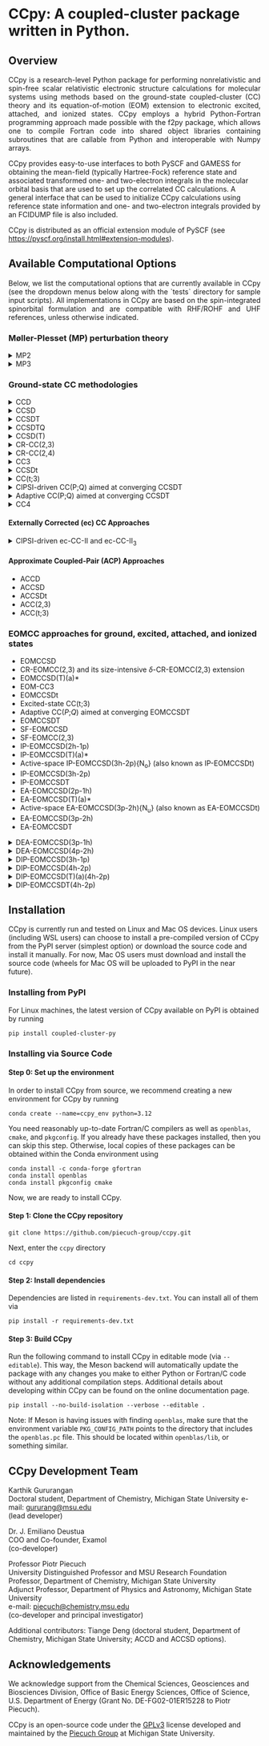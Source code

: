 
# CCpy: A coupled-cluster package written in Python.

## Overview
<p align="justify">
CCpy is a research-level Python package for performing nonrelativistic and spin-free scalar relativistic electronic structure calculations for molecular systems
using methods based on the ground-state coupled-cluster (CC) theory and its equation-of-motion (EOM) extension
to electronic excited, attached, and ionized states. CCpy employs a hybrid Python-Fortran programming approach made possible
with the f2py package, which allows one to compile Fortran code into shared object libraries containing subroutines
that are callable from Python and interoperable with Numpy arrays.

CCpy provides easy-to-use interfaces to both PySCF and GAMESS for obtaining the mean-field (typically Hartree-Fock) reference state and associated transformed
one- and two-electron integrals in the molecular orbital basis that are used to set up the correlated CC calculations. A general interface that can be used to 
initialize CCpy calculations using reference state information and one- and two-electron integrals provided by an FCIDUMP file is also included. 

CCpy is distributed as an official extension module of PySCF (see https://pyscf.org/install.html#extension-modules).
</p>

## Available Computational Options
<p align="justify">
Below, we list the computational options that are currently available in CCpy (see the dropdown menus below along with the
`tests` directory for sample input scripts). All implementations in CCpy are based on the spin-integrated spinorbital 
formulation and are compatible with RHF/ROHF and UHF references, unless otherwise indicated.
</p>

### Møller-Plesset (MP) perturbation theory
<details>
<summary>MP2</summary>

### Summary

<p align="justify">
Second-order MBPT energy correction. Compatible with RHF and UHF only.
</p>

### Example Code

```python3
    from pyscf import gto, scf
    from ccpy.drivers.driver import Driver

    geometry = [["O", (0.0, 0.0, -0.0180)],
                ["H", (0.0, 3.030526, -2.117796)],
                ["H", (0.0, -3.030526, -2.117796)]]
    mol = gto.M(
        atom=geometry,
        basis="cc-pvdz",
        charge=0,
        spin=0,
        symmetry="C2V",
        cart=False,
        unit="Bohr",
    )
    mf = scf.RHF(mol)
    mf.kernel()
    # Load CCpy driver from PySCF
    driver = Driver.from_pyscf(mf, nfrozen=0)
    # Run MP2 calculation
    driver.run_mbpt(method="mp2")
```
### Reference
</details>

<details>
<summary>MP3</summary>

### Summary

<p align="justify">
Third-order MBPT energy correction. Compatible with RHF and UHF only.
</p>

### Example Code

```python3
    from pyscf import gto, scf
    from ccpy.drivers.driver import Driver

    geometry = [["O", (0.0, 0.0, -0.0180)],
                ["H", (0.0, 3.030526, -2.117796)],
                ["H", (0.0, -3.030526, -2.117796)]]
    mol = gto.M(
        atom=geometry,
        basis="cc-pvdz",
        charge=0,
        spin=0,
        symmetry="C2V",
        cart=False,
        unit="Bohr",
    )
    mf = scf.RHF(mol)
    mf.kernel()

    # Load CCpy driver from PySCF
    driver = Driver.from_pyscf(mf, nfrozen=0)
    # Run MP3 calculation
    driver.run_mbpt(method="mp3")
```
### Reference
</details>

### Ground-state CC methodologies
<details>
<summary>CCD</summary>

### Summary

<p align="justify">
The CC with doubles (CCD) method truncates the cluster operator as T = T<sub>2</sub>.
It has iterative computational costs that scale as
n<sub>o</sub><sup>2</sup>n<sub>u</sub><sup>4</sup>, where n<sub>o</sub> is
the number of correlated occupied orbitals and n<sub>u</sub> is the number of
correlated unoccupied orbitals.
Due to the importance of pair correlations in the many-electron problem, the
CCD approximation was first introduced in Prof. Čížek's landmark 1966 paper
under the name coupled-pair many-electron theory, or CPMET. Although CCD is
often superceeded by the more accurate CC with singles and doubles (CCSD) method,
which has the same computational scaling, CCD is still relevant to modern CC
calculations within the context of correlating orbital-optimized reference
functions, as in Brückner CCD.
</p>

### Example Code

```python3
    from pyscf import gto, scf
    from ccpy.drivers.driver import Driver

    # build molecule using PySCF and run SCF calculation
    mol = gto.M(
        atom=[["O", (0.0, 0.0, -0.0180)],
              ["H", (0.0, 3.030526, -2.117796)],
              ["H", (0.0, -3.030526, -2.117796)]],
        basis="cc-pvdz",
        charge=0,
        spin=0,
        symmetry="C2V",
        cart=False,
        unit="Bohr",
    )
    mf = scf.RHF(mol)
    mf.kernel()

    # get the CCpy driver object using PySCF meanfield
    driver = Driver.from_pyscf(mf, nfrozen=1)

    # set calculation parameters
    driver.options["energy_convergence"] = 1.0e-07 # (in hartree)
    driver.options["amp_convergence"] = 1.0e-07
    driver.options["maximum_iterations"] = 80

    # run CCD calculation
    driver.run_cc(method="ccd")
```
### Reference
1. J. Čížek, *J. Chem. Phys.* **45**, 4256 (1966).
</details>

<details>
<summary>CCSD</summary>

### Summary

<p align="justify">
The CC with singles and doubles (CCSD) method approximates the cluster
operator as T = T<sub>1</sub> + T<sub>2</sub>. It is the most commonly used truncation level
in the CC hierarchy and often forms the starting point for more sophisticated
treatments of many-electron correlation effects. CCSD has iterative computational costs that
scale as n<sub>o</sub><sup>2</sup>n<sub>u</sub><sup>4</sup>, where n<sub>o</sub> is
the number of correlated occupied orbitals and n<sub>u</sub> is the number of
correlated unoccupied orbitals.
</p>

### Sample Code

```python3
    from pyscf import gto, scf
    from ccpy.drivers.driver import Driver

    # build molecule using PySCF and run SCF calculation
    mol = gto.M(
        atom=[["O", (0.0, 0.0, -0.0180)],
              ["H", (0.0, 3.030526, -2.117796)],
              ["H", (0.0, -3.030526, -2.117796)]],
        basis="cc-pvdz",
        charge=0,
        spin=0,
        symmetry="C2V",
        cart=False,
        unit="Bohr",
    )
    mf = scf.RHF(mol)
    mf.kernel()

    # get the CCpy driver object using PySCF meanfield
    driver = Driver.from_pyscf(mf, nfrozen=1)

    # set calculation parameters
    driver.options["energy_convergence"] = 1.0e-07 # (in hartree)
    driver.options["amp_convergence"] = 1.0e-07
    driver.options["maximum_iterations"] = 80

    # run CCSD calculation
    driver.run_cc(method="ccsd")
```
### References

1. G. D. Purvis and R. J. Bartlett, *J. Chem. Phys.* **76**, 1910 (1982).
2. J. M. Cullen and M. C. Zerner, *J. Chem. Phys.* **77**, 4088 (1982).
3. G. E. Scuseria, A. C. Scheiner, T. J. Lee, J. E. Rice, and H. F. Schaefer, *J. Chem. Phys.* **86**, 2881 (1987).
4. P. Piecuch and J. Paldus, *Int. J. Quantum Chem.* **36**, 429 (1989).
</details>

<details>
<summary>CCSDT</summary>

### Summary
<p align="justify">
The CC with singles, doubles, and triples (CCSDT) method approximates the cluster
operator as T = T<sub>1</sub> + T<sub>2</sub> + T<sub>3</sub>. CCSDT is a high-level
method capable of providing nearly exact results for closed-shell molecules
as well as chemically accurate energetics for single bond breaking and a variety
of open-shell systems. CCSDT has iterative computational costs that scale as
n<sub>o</sub><sup>3</sup>n<sub>u</sub><sup>5</sup>, where n<sub>o</sub> is
the number of correlated occupied orbitals and n<sub>u</sub> is the number of
correlated unoccupied orbitals.
</p>

### Sample Code

```python3
    from pyscf import gto, scf
    from ccpy.drivers.driver import Driver

    # build molecule using PySCF and run SCF calculation
    mol = gto.M(
        atom=[["O", (0.0, 0.0, -0.0180)],
              ["H", (0.0, 3.030526, -2.117796)],
              ["H", (0.0, -3.030526, -2.117796)]],
        basis="cc-pvdz",
        charge=0,
        spin=0,
        symmetry="C2V",
        cart=False,
        unit="Bohr",
    )
    mf = scf.RHF(mol)
    mf.kernel()

    # get the CCpy driver object using PySCF meanfield
    driver = Driver.from_pyscf(mf, nfrozen=1)

    # set calculation parameters
    driver.options["energy_convergence"] = 1.0e-07 # (in hartree)
    driver.options["amp_convergence"] = 1.0e-07
    driver.options["maximum_iterations"] = 80

    # run CCSDT calculation
    driver.run_cc(method="ccsdt")
```

### References
1. M. R. Hoffmann and H. F. Schaefer, *Adv. Quantum Chem.* **18**, 207 (1986).
2. J. Noga and R. J. Bartlett, *J. Chem. Phys.* **86**, 7041 (1987).
3. G. E. Scuseria and H. F. Schaefer, *Chem. Phys. Lett.* **152**, 382 (1988).
4. J. D. Watts and R. J. Bartlett, *J. Chem. Phys.* **93**, 6104 (1990).

</details>

<details>
<summary>CCSDTQ</summary>

### Summary
<p align="justify">
The CC with singles, doubles, triples, and quadruples (CCSDTQ) method
approximates the cluster operator as
T = T<sub>1</sub> + T<sub>2</sub> + T<sub>3</sub> + T<sub>4</sub>.
CCSDTQ is a very high-level method and is often capable of providing
near-exact energetics for most problems of chemical interest, as long
as the number of strongly correlated electrons is not too large (for
methods designed to treat genuine strong correlations, see the
approximate coupled-pair, or ACP approaches).
CCSDTQ has iterative computational costs that scale as
n<sub>o</sub><sup>4</sup>n<sub>u</sub><sup>6</sup>, where n<sub>o</sub> is
the number of correlated occupied orbitals and n<sub>u</sub> is the number of
correlated unoccupied orbitals.
</p>

### Sample Code

```python3
    from pyscf import gto, scf
    from ccpy.drivers.driver import Driver

    # build molecule using PySCF and run SCF calculation
    mol = gto.M(
        atom=[["O", (0.0, 0.0, -0.0180)],
              ["H", (0.0, 3.030526, -2.117796)],
              ["H", (0.0, -3.030526, -2.117796)]],
        basis="cc-pvdz",
        charge=0,
        spin=0,
        symmetry="C2V",
        cart=False,
        unit="Bohr",
    )
    mf = scf.RHF(mol)
    mf.kernel()

    # get the CCpy driver object using PySCF meanfield
    driver = Driver.from_pyscf(mf, nfrozen=1)

    # set calculation parameters
    driver.options["energy_convergence"] = 1.0e-07 # (in hartree)
    driver.options["amp_convergence"] = 1.0e-07
    driver.options["maximum_iterations"] = 80

    # run CCSDTQ calculation
    driver.run_cc(method="ccsdtq")
```

### References
1. N. Oliphant and L. Adamowicz, *J. Chem. Phys.* **95**, 6645 (1991).
2. S. A. Kucharski and R. J. Bartlett, *Theor. Chem. Acc.* **80**, 387 (1991).
3. S. A. Kucharski and R. J. Bartlett, *J. Chem. Phys.* **97**, 4282 (1992).
4. P. Piecuch and L. Adamowicz, *J. Chem. Phys.* **100**, 5792 (1994).

</details>

<details>
<summary>CCSD(T)</summary>

### Summary

<p align="justify">
The CCSD(T) method corrects the CCSD energy for the correlation effects
due to T<sub>3</sub> clusters using formulas derived using many-body perturbation
theory (MBPT). In particular, the CCSD(T) correction includes the leading
4th-order energy correction for T<sub>3</sub> along with 5th-order contribution
due to disconnected triples. The inclusion
of the latter term distinguishes CCSD(T) from its CCSD[T] precedessor.
CCSD(T) has noniterative computational costs that
scale as n<sub>o</sub><sup>3</sup>n<sub>4</sub><sup>4</sup>, where n<sub>o</sub> is
the number of correlated occupied orbitals and n<sub>u</sub> is the number of
correlated unoccupied orbitals.
</p>

### Sample Code

```python3
    from pyscf import gto, scf
    from ccpy.drivers.driver import Driver

    # build molecule using PySCF and run SCF calculation
    mol = gto.M(
        atom=[["O", (0.0, 0.0, -0.0180)],
              ["H", (0.0, 3.030526, -2.117796)],
              ["H", (0.0, -3.030526, -2.117796)]],
        basis="cc-pvdz",
        charge=0,
        spin=0,
        symmetry="C2V",
        cart=False,
        unit="Bohr",
    )
    mf = scf.RHF(mol)
    mf.kernel()

    # get the CCpy driver object using PySCF meanfield
    driver = Driver.from_pyscf(mf, nfrozen=1)

    # set calculation parameters
    driver.options["energy_convergence"] = 1.0e-07 # (in hartree)
    driver.options["amp_convergence"] = 1.0e-07
    driver.options["maximum_iterations"] = 80

    # run CCSD calculation
    driver.run_cc(method="ccsd")
    # perform CCSD(T) correction
    driver.run_ccp3(method="ccsd(t)")
```
### References

1. K. Raghavachari, G. W. Trucks, J. A. Pople, and M. Head-Gordon, *Chem. Phys. Lett.* **157**, 479 (1989).
2. J. F. Stanton, *Chem. Phys. Lett.* **281**, 130 (1997).
3. S. A. Kucharski and R. J. Bartlett, *J. Chem. Phys.* **108**, 5243 (1998).
4. T. D. Crawford and J. F. Stanton, *Int. J. Quantum Chem.* **70**, 601 (1998).
</details>

<details>
<summary>CR-CC(2,3)</summary>

### Summary

<p align="justify">
The CR-CC(2,3) approach is a nonperturbative and noniterative correction to the
CCSD energetics that accounts for the correlation effects due to T<sub>3</sub>
clusters using formulas derived from the biorthogonal moment energy expansions of CC
theory. In particular, CR-CC(2,3) represents the most robust scheme to noniteratively
include the effects of connected triples on top of CCSD, and it is capable of providing an
accurate description of closed-shell molecules in addition to commonly encountered
multireference problems, such as single bond breaking and open-shell radical
and diradical species, which are generally beyond the scope of perturbative
methods like CCSD(T). The CR-CC(2,3) triples correction uses noniterative steps
that scale as n<sub>o</sub><sup>3</sup>n<sub>4</sub><sup>4</sup>, where n<sub>o</sub> is
the number of correlated occupied orbitals and n<sub>u</sub> is the number of
correlated unoccupied orbitals, however, due to the precise form of the
expressions defining the CR-CC(2,3) triples correction, it is approximately
twice as expensive as its CCSD(T) counterpart. One must also solve the companion
left-CCSD system of linear equations (roughly as expensive as CCSD) prior
to computing the CR-CC(2,3) correction.

The CR-CC(2,3) calculation returns four distinct energetics, labelled as
CR-CC(2,3)<sub>X</sub>, for X = A, B, C, and D, where each variant A-D corresponds to
a different treatment of the energy denominators entering the formula for
the CR-CC(2,3) triples correction. The variant CR-CC(2,3)<sub>A</sub> uses the simplest
Møller-Plesset form of the energy denominator and is equivalent to the method
called CCSD(2)<sub>T</sub>. Meanwhile, the CR-CC(2,3)<sub>D</sub> result, which employs
the full Epstein-Nesbet energy denominator, is generally most accurate and often
reported as the CR-CC(2,3) energy (or by its former name, CR-CCSD(T)<sub>L</sub>).
</p>

### Sample Code

```python3
    from pyscf import gto, scf
    from ccpy.drivers.driver import Driver

    # build molecule using PySCF and run SCF calculation
    mol = gto.M(
        atom=[["O", (0.0, 0.0, -0.0180)],
              ["H", (0.0, 3.030526, -2.117796)],
              ["H", (0.0, -3.030526, -2.117796)]],
        basis="cc-pvdz",
        charge=0,
        spin=0,
        symmetry="C2V",
        cart=False,
        unit="Bohr",
    )
    mf = scf.RHF(mol)
    mf.kernel()

    # get the CCpy driver object using PySCF meanfield
    driver = Driver.from_pyscf(mf, nfrozen=1)

    # set calculation parameters
    driver.options["energy_convergence"] = 1.0e-07 # (in hartree)
    driver.options["amp_convergence"] = 1.0e-07
    driver.options["maximum_iterations"] = 80

    # run CCSD calculation
    driver.run_cc(method="ccsd")
    # build CCSD similarity-transformed Hamiltonian (this overwrites original MO integrals)
    driver.run_hbar(method="ccsd")
    # run companion left-CCSD calculation
    driver.run_leftcc(method="left_ccsd")
    # run CR-CC(2,3) triples correction
    driver.run_ccp3(method="crcc23")
```
### References

1. P. Piecuch and M. Włoch, *J. Chem. Phys.* **123**, 224105 (2005).
2. P. Piecuch, M. Włoch, J. R. Gour, and A. Kinal, *Chem. Phys. Lett* **418**, 467 (2006).
3. M. Włoch, M. D. Lodriguito, P. Piecuch, and J. R. Gour, *Mol. Phys.* **104**, 2149 (2006), **104**, 2991 (2006) [Erratum].
4. M. Włoch, J. R. Gour, and P. Piecuch, *J. Phys. Chem. A.* **111**, 11359 (2007).
5. P. Piecuch, J. R. Gour, and M. Włoch, *Int. J. Quantum Chem.* **108**, 2128 (2008).
</details>

<details>
<summary>CR-CC(2,4)</summary>

### Summary

### Sample Code

### References

</details>

<details>
<summary>CC3</summary>

### Summary

### Sample Code

```python3
    from pyscf import gto, scf
    from ccpy.drivers.driver import Driver

    # build molecule using PySCF and run SCF calculation
    mol = gto.M(
        atom=[["O", (0.0, 0.0, -0.0180)],
              ["H", (0.0, 3.030526, -2.117796)],
              ["H", (0.0, -3.030526, -2.117796)]],
        basis="cc-pvdz",
        charge=0,
        spin=0,
        symmetry="C2V",
        cart=False,
        unit="Bohr",
    )
    mf = scf.RHF(mol)
    mf.kernel()

    # get the CCpy driver object using PySCF meanfield
    driver = Driver.from_pyscf(mf, nfrozen=1)

    # set calculation parameters
    driver.options["energy_convergence"] = 1.0e-07 # (in hartree)
    driver.options["amp_convergence"] = 1.0e-07
    driver.options["maximum_iterations"] = 80

    # run CC3 calculation
    driver.run_cc(method="cc3")
```
### References

</details>

<details>
<summary>CCSDt</summary>

### Summary
The active-orbital-based CCSDt calculation

### Sample Code

```python3
    from pyscf import gto, scf
    from ccpy.drivers.driver import Driver

    # build molecule using PySCF and run SCF calculation
    mol = gto.M(
        atom=[["F", (0.0, 0.0, -2.66816)],
              ["F", (0.0, 0.0, 2.66816)]],
        basis="cc-pvdz",
        charge=0,
        spin=0,
        symmetry="D2H",
        cart=True,
        unit="Bohr",
    )
    mf = scf.RHF(mol)
    mf.kernel()

    # get the CCpy driver object using PySCF meanfield
    driver = Driver.from_pyscf(mf, nfrozen=1)

    # set the active space
    driver.set_active_space(nact_occupied=5, nact_unoccupied=8)

    # set calculation parameters
    driver.options["energy_convergence"] = 1.0e-07 # (in hartree)
    driver.options["amp_convergence"] = 1.0e-07
    driver.options["maximum_iterations"] = 80

    # run CCSDt calculation
    driver.run_cc(method="ccsdt1")
```
or
```python3
    from pyscf import gto, scf
    from ccpy.drivers.driver import Driver
    from ccpy.utilities.pspace import get_active_triples_pspace

    # build molecule using PySCF and run SCF calculation
    mol = gto.M(
        atom=[["F", (0.0, 0.0, -2.66816)],
              ["F", (0.0, 0.0, 2.66816)]],
        basis="cc-pvdz",
        charge=0,
        spin=0,
        symmetry="D2H",
        cart=True,
        unit="Bohr",
    )
    mf = scf.RHF(mol)
    mf.kernel()

    # get the CCpy driver object using PySCF meanfield
    driver = Driver.from_pyscf(mf, nfrozen=1)

    # set the active space
    driver.set_active_space(nact_occupied=5, nact_unoccupied=8)
    # get triples entering P space corresponding to the CCSDt truncation scheme
    t3_excitations = get_active_triples_pspace(driver.system,
                                              driver.system.reference_symmetry,
                                              num_active=1)
    # set calculation parameters
    driver.options["energy_convergence"] = 1.0e-07 # (in hartree)
    driver.options["amp_convergence"] = 1.0e-07
    driver.options["maximum_iterations"] = 80

    # Run CC(P) calculation equivalent to CCSDt
    driver.run_ccp(method="ccsdt_p", t3_excitations=t3_excitations)
```
The latter CC(*P*)-based approach offers two advantages: (i) it can take advantage of
the Abelian point group symmetry of a molecule by restricting the CC calculation to
include only those triply excited cluster amplitudes belonging to a particular irrep,
as specified by the keyword `target_irrep` and (ii) it can be used to perform other
types of active-orbital-based CCSDt calculations based on restricting `num_active`
occupied/unoccupied indices to the active set. The standard choice of
`num_active=1` results in the usual CCSDt method, however `num_active=2` and
`num_active=3` result in the CCSDt(II) and CCSDt(III) approaches introduced in Ref. [X].

### References

</details>

<details>
<summary>CC(t;3)</summary>

### Summary

### Sample Code

```python3
    from pyscf import gto, scf
    from ccpy.drivers.driver import Driver

    # build molecule using PySCF and run SCF calculation
    mol = gto.M(
        atom=[["F", (0.0, 0.0, -2.66816)],
              ["F", (0.0, 0.0, 2.66816)]],
        basis="cc-pvdz",
        charge=0,
        spin=0,
        symmetry="D2H",
        cart=True,
        unit="Bohr",
    )
    mf = scf.RHF(mol)
    mf.kernel()

    # get the CCpy driver object using PySCF meanfield
    driver = Driver.from_pyscf(mf, nfrozen=1)

    # set the active space
    driver.set_active_space(nact_occupied=5, nact_unoccupied=8)

    # set calculation parameters
    driver.options["energy_convergence"] = 1.0e-07 # (in hartree)
    driver.options["amp_convergence"] = 1.0e-07
    driver.options["maximum_iterations"] = 80

    # run CCSDt calculation
    driver.run_cc(method="ccsdt1")
    # build CCSD-like similarity-transformed Hamiltonian (this overwrites original MO integrals)
    driver.run_hbar(method="ccsd")
    # run companion left-CCSD-like calculation
    driver.run_leftcc(method="left_ccsd")
    # run CC(t;3) triples correction
    driver.run_ccp3(method="cct3")
```
or
```python3
    from pyscf import gto, scf
    from ccpy.drivers.driver import Driver
    from ccpy.utilities.pspace import get_active_triples_pspace

    # build molecule using PySCF and run SCF calculation
    mol = gto.M(
        atom=[["F", (0.0, 0.0, -2.66816)],
              ["F", (0.0, 0.0, 2.66816)]],
        basis="cc-pvdz",
        charge=0,
        spin=0,
        symmetry="D2H",
        cart=True,
        unit="Bohr",
    )
    mf = scf.RHF(mol)
    mf.kernel()

    # get the CCpy driver object using PySCF meanfield
    driver = Driver.from_pyscf(mf, nfrozen=1)

    # set the active space
    driver.set_active_space(nact_occupied=5, nact_unoccupied=8)
    # get triples entering P space corresponding to the CCSDt truncation scheme
    t3_excitations = get_active_triples_pspace(driver.system,
                                              driver.system.reference_symmetry)
    # set calculation parameters
    driver.options["energy_convergence"] = 1.0e-07 # (in hartree)
    driver.options["amp_convergence"] = 1.0e-07
    driver.options["maximum_iterations"] = 80

    # Run CC(P) calculation equivalent to CCSDt
    driver.run_ccp(method="ccsdt_p", t3_excitations=t3_excitations)
    # build CCSD-like similarity-transformed Hamiltonian (this overwrites original MO integrals)
    driver.run_hbar(method="ccsd")
    # run companion left-CCSD-like calculation
    driver.run_leftcc(method="left_ccsd")
    # run CC(t;3) triples correction
    driver.run_ccp3(method="ccp3", t3_excitations=t3_excitations)
```
As in the case of the CCSDt calculations, the general CC(*P*) approach allows one
to perform alternative active-orbital-based truncation schemes of the CCSDt(II)
and CCSDt(III) types in addition to the standard CCSDt method. The corresponding
CC(*P*;*Q*) corrections result in the CC(t;3)(II), CC(t;3)(III), and CC(t;3)
approaches, respectively.

### References

</details>

<details>
<summary>CIPSI-driven CC(P;Q) aimed at converging CCSDT</summary>

### Summary

### Sample Code

```python3
from pathlib import Path
import numpy as np
from ccpy.drivers.driver import Driver
from ccpy.utilities.pspace import get_pspace_from_cipsi

TEST_DATA_DIR = str(Path(__file__).parents[1].absolute() / "data")

def test_cipsi_ccpq_h2o():

    driver = Driver.from_gamess(
        logfile=TEST_DATA_DIR + "/h2o/h2o-Re.log",
        onebody=TEST_DATA_DIR + "/h2o/onebody.inp",
        twobody=TEST_DATA_DIR + "/h2o/twobody.inp",
        nfrozen=0,
    )

    civecs = TEST_DATA_DIR + "/h2o/civecs-10k.dat"
    _, t3_excitations, _ = get_pspace_from_cipsi(civecs, driver.system, nexcit=3)

    driver.run_ccp(method="ccsdt_p", t3_excitations=t3_excitations)
    driver.run_hbar(method="ccsdt_p", t3_excitations=t3_excitations)
    driver.run_leftccp(method="left_ccsdt_p", t3_excitations=t3_excitations)
    driver.run_ccp3(method="ccp3", state_index=0, t3_excitations=t3_excitations)
```

### References
1. K. Gururangan, J. E. Deustua, J. Shen, and P. Piecuch, J. Chem. Phys. **155**, 174114 (2021) <br />
(see https://doi.org/10.1063/5.0064400; cf. also https://doi.org/10.48550/arXiv.2107.10994) <br />
</details>

<details>
<summary>Adaptive CC(P;Q) aimed at converging CCSDT</summary>

### Summary

### Sample Code

```python3
import numpy as np
from pyscf import scf, gto
from ccpy.drivers.driver import Driver
from ccpy.drivers.adaptive import AdaptDriver

def test_adaptive_f2():
    geometry = [["F", (0.0, 0.0, -2.66816)], ["F", (0.0, 0.0, 2.66816)]]
    mol = gto.M(
        atom=geometry,
        basis="cc-pvdz",
        charge=0,
        spin=0,
        symmetry="D2H",
        cart=True,
        unit="Bohr",
    )
    mf = scf.RHF(mol)
    mf.kernel()

    percentages = [0.0, 1.0, 2.0, 3.0, 4.0, 5.0, 6.0, 7.0, 8.0, 9.0, 10.0]
    driver = Driver.from_pyscf(mf, nfrozen=2)
    driver.system.print_info()
    driver.options["RHF_symmetry"] = False
    adaptdriver = AdaptDriver(driver, percentage=percentages)
    adaptdriver.options["energy_tolerance"] = 1.0e-08
    adaptdriver.options["two_body_approx"] = True
    adaptdriver.run()
```
### References

1. K. Gururangan and P. Piecuch, J. Chem. Phys. **159**, 084108 (2023) <br />
(see https://doi.org/10.1063/5.0162873; cf. also https://doi.org/10.48550/arXiv.2306.09638) <br />
</details>

<details>
<summary>CC4</summary>

### Summary
<p align="justify">
Approximate CC method with quadruples. Currently compatible with RHF references only.
</p>

### Sample Code

```python3
    from pyscf import gto, scf
    from ccpy.drivers.driver import Driver

    # build molecule using PySCF and run SCF calculation
    mol = gto.M(
        atom=[["O", (0.0, 0.0, -0.0180)],
              ["H", (0.0, 3.030526, -2.117796)],
              ["H", (0.0, -3.030526, -2.117796)]],
        basis="cc-pvdz",
        charge=0,
        spin=0,
        symmetry="C2V",
        cart=False,
        unit="Bohr",
    )
    mf = scf.RHF(mol)
    mf.kernel()

    # get the CCpy driver object using PySCF meanfield
    driver = Driver.from_pyscf(mf, nfrozen=1)

    # set calculation parameters
    driver.options["energy_convergence"] = 1.0e-07 # (in hartree)
    driver.options["amp_convergence"] = 1.0e-07
    driver.options["maximum_iterations"] = 80

    # run CC4 calculation
    driver.run_cc(method="cc4")
```
### References
</details>

#### Externally Corrected (ec) CC Approaches

<details>
<summary>CIPSI-driven ec-CC-II and ec-CC-II<sub>3</sub> </summary>

### Summary

### Sample Code

```python3
from pathlib import Path
import numpy as np
from ccpy.drivers.driver import Driver
from ccpy.utilities.pspace import get_pspace_from_cipsi

TEST_DATA_DIR = str(Path(__file__).parents[1].absolute() / "data")

def test_eccc23_h2o():

    driver = Driver.from_gamess(
        logfile=TEST_DATA_DIR + "/h2o/h2o-Re.log",
        onebody=TEST_DATA_DIR + "/h2o/onebody.inp",
        twobody=TEST_DATA_DIR + "/h2o/twobody.inp",
        nfrozen=0,
    )

    civecs = TEST_DATA_DIR + "/h2o/civecs-10k.dat"
    _, t3_excitations, _ = get_pspace_from_cipsi(civecs, driver.system, nexcit=3)

    driver.run_eccc(method="eccc2", ci_vectors_file=civecs)
    driver.run_hbar(method="ccsd")
    driver.run_leftcc(method="left_ccsd")
    driver.run_ccp3(method="ccp3", state_index=0, t3_excitations=t3_excitations)
```

### References
1. I. Magoulas, K. Gururangan, P. Piecuch, J. E. Deustua, and J. Shen, J. Chem. Theory Comput. **17**, 4006 (2021) <br />
(see https://doi.org/10.1021/acs.jctc.1c00181; cf. also https://doi.org/10.48550/arXiv.2102.10143)
</details>

#### Approximate Coupled-Pair (ACP) Approaches
  - ACCD
  - ACCSD
  - ACCSDt
  - ACC(2,3)
  - ACC(t;3)

### EOMCC approaches for ground, excited, attached, and ionized states
  - EOMCCSD
  - CR-EOMCC(2,3) and its size-intensive *δ*-CR-EOMCC(2,3) extension
  - EOMCCSD(T)(a)*
  - EOM-CC3
  - EOMCCSDt
  - Excited-state CC(t;3)
  - Adaptive CC(*P*;*Q*) aimed at converging EOMCCSDT
  - EOMCCSDT
  - SF-EOMCCSD
  - SF-EOMCC(2,3)
  - IP-EOMCCSD(2h-1p)
  - IP-EOMCCSD(T)(a)*
  - Active-space IP-EOMCCSD(3h-2p){N<sub>o</sub>} (also known as IP-EOMCCSDt)
  - IP-EOMCCSD(3h-2p)
  - IP-EOMCCSDT
  - EA-EOMCCSD(2p-1h)
  - EA-EOMCCSD(T)(a)*
  - Active-space EA-EOMCCSD(3p-2h){N<sub>u</sub>} (also known as EA-EOMCCSDt)
  - EA-EOMCCSD(3p-2h)
  - EA-EOMCCSDT
<details>
<summary>DEA-EOMCCSD(3p-1h) </summary>

### Summary
The DEA-EOMCCSD(3p-1h) approach obtains the ground and
excited states of an (N+2)-electron target system by treating the 2p and 3p1h correlations
on top the CCSD description of the underlying N-electron reference species.
### Sample Code
This example performs DEA-EOMCCSD(3p-1h) calculations to determine the triplet ground state
and the lowest-lying singlet state of the methylene biradical.
```python3
from pyscf import gto, scf
from ccpy.drivers.driver import Driver

def test_deaeom3_ch2():
    # Define the undelrying closed-shell methylene dication in PySCF
    mol = gto.M(atom=[["C", (0.0, 0.0, 0.0)],
                      ["H", (0.0, 1.644403, -1.32213)],
                      ["H", (0.0, -1.644403, -1.32213)]],
                basis="6-31g",
                charge=2,
                symmetry="C2V",
                cart=True,
                spin=0,
                unit="Bohr")
    # Run the RHF
    mf = scf.RHF(mol)
    mf.kernel()

    driver = Driver.from_pyscf(mf, nfrozen=0)
    driver.system.print_info()
    
    # Run CCSD calculation
    driver.run_cc(method="ccsd")
    driver.run_hbar(method="ccsd")
    # Locate the triplet ground state and lowest singlet excited state of methylene
    # using a basic 2p (`deacis`) guess in an active space spanned by the 5 lowest
    # unoccupied orbitals. The electronic states of methylene are labelled as follows:
    # state_index 0 -> X ^{3}B1
    # state_index 1 -> a ^{1}A1
    driver.run_guess(method="deacis", multiplicity=-1, nact_unoccupied=5, roots_per_irrep={"A1": 6})
    # Perform the DEA-EOMCCSD(3p-1h) calculation
    driver.run_deaeomcc(method="deaeom3", state_index=[0, 1])
```
### References
</details>

<details>
<summary>DEA-EOMCCSD(4p-2h) </summary>

### Summary
The DEA-EOMCCSD(4p-2h) approach obtains the ground and
excited states of an (N+2)-electron target system by treating the 2p, 3p1h, and 4p2h correlations
on top the CCSD description of the underlying N-electron reference species.
### Sample Code
This example performs DEA-EOMCCSD(4p-2h) calculations to determine the triplet ground state
and the lowest-lying singlet state of the methylene biradical.
```python3
from pyscf import gto, scf
from ccpy.drivers.driver import Driver

def test_deaeom4_ch2():
    # Define the undelrying closed-shell methylene dication in PySCF
    mol = gto.M(atom=[["C", (0.0, 0.0, 0.0)],
                      ["H", (0.0, 1.644403, -1.32213)],
                      ["H", (0.0, -1.644403, -1.32213)]],
                basis="6-31g",
                charge=2,
                symmetry="C2V",
                cart=True,
                spin=0,
                unit="Bohr")
    # Run the RHF
    mf = scf.RHF(mol)
    mf.kernel()

    driver = Driver.from_pyscf(mf, nfrozen=0)
    driver.system.print_info()
    
    # Run CCSD calculation
    driver.run_cc(method="ccsd")
    driver.run_hbar(method="ccsd")
    # Locate the triplet ground state and lowest singlet excited state of methylene
    # using a basic 2p (`deacis`) guess in an active space spanned by the 5 lowest
    # unoccupied orbitals. The electronic states of methylene are labelled as follows:
    # state_index 0 -> X ^{3}B1
    # state_index 1 -> a ^{1}A1
    driver.run_guess(method="deacis", multiplicity=-1, nact_unoccupied=5, roots_per_irrep={"A1": 6})
    # Perform the DEA-EOMCCSD(4p-2h) calculation
    driver.run_deaeomcc(method="deaeom4", state_index=[0, 1])
```
### References
1. A. O. Ajala, J. Shen, and P. Piecuch, J. Phys. Chem. A 121, 3469 (2017).
2. J. Shen and P. Piecuch, J. Chem. Phys. 138, 194102 (2013).
3. J. Shen and P. Piecuch, Mol. Phys. 112, 868 (2014).
4. J. Shen and P. Piecuch, Mol. Phys. 119, e1966534 (2021)
</details>

<details>
<summary>DIP-EOMCCSD(3h-1p) </summary>

### Summary
The DIP-EOMCCSD(3h-1p) approach, introduced in Refs. [1,2] below, obtains the ground and
excited states of an (N-2)-electron target system by treating the 2h and 3h1p correlations
on top the CCSD description of the underlying N-electron reference species.
### Sample Code
This example performs DIP-EOMCCSD(3h-1p) calculations to determine the DIPs of the chlorine
molecule, as described using a cc-pVDZ basis set, corresponding to the states listed in Table III of the paper 
K. Gururangan, A. K. Dutta, and P. Piecuch,
"Double Ionization Potential Equation-of-Motion Coupled-Cluster Approach
with Full Inclusion of 4-Hole–2-Particle Excitations and Three-Body Clusters", available at
https://doi.org/10.48550/arXiv.2412.10688.
```python3
from pyscf import gto, scf
from ccpy.drivers.driver import Driver

def test_dipeom3_cl2():
    
    # Define the geometry [R(Cl-Cl) = 1.987 angstrom]
    geom = [["Cl", (0.0, 0.0, 0.0)],
            ["Cl", (0.0, 0.0, 1.987)]]
    # Set up the RHF calculation using PySCF
    mol = gto.M(atom=geom, basis="cc-pvdz", symmetry="D2H", unit="Angstrom", cart=False, charge=0)
    mf = scf.RHF(mol)
    mf = mf.x2c() # Use SFX2C-1e treatment of scalar relativity
    mf.kernel()
    # Create the CCpy driver out of PySCF meanfield
    driver = Driver.from_pyscf(mf, nfrozen=10)
    driver.system.print_info()
    # Run CCSD for neutral Cl2
    driver.run_cc(method="ccsd")
    driver.run_hbar(method="ccsd")
    # Locate selected states of (Cl2)^{2+} located using 2h (`dipcis`) guess
    # The state indices correlate to electronic states of (Cl2)^{2+} as follows:
    # state_index 0 -> X ^{3}Sigma_g-
    # state_index 1 -> a ^{1}Delta_g
    # state_index 2 -> b ^{1}Sigma_g+
    # state_index 3 -> c ^{1}Sigma_u-
    driver.run_guess(method="dipcis", 
                     multiplicity=-1, 
                     nact_occupied=driver.system.noccupied_alpha, 
                     roots_per_irrep={"A1": 10}, 
                     use_symmetry=False) 
    # Run DIP-EOMCCSD(3h-1p) calculation for selected states
    driver.run_dipeomcc(method="dipeom3", state_index=[0, 1, 3, 4])
```
### References
1. M. Wladyslawski and M. Nooijen, in Low-Lying Potential Energy
Surfaces, ACS Symposium Series, Vol. 828, edited by M. R. Hoffmann and K. G. Dyall (American Chemical Society, Washington,
D.C., 2002) pp. 65–92.
2. M. Nooijen, Int. J. Mol. Sci. 3, 656 (2002).
3. M. Musia l, A. Perera, and R. J. Bartlett, J. Chem. Phys. 134,
114108 (2011).
4. T. Kuś and A. I. Krylov, J. Chem. Phys. 135, 084109 (2011).
5. T. Kuś and A. I. Krylov, J. Chem. Phys. 136, 244109 (2012).
6. J. Shen and P. Piecuch, J. Chem. Phys. 138, 194102 (2013).
7. J. Shen and P. Piecuch, Mol. Phys. 112, 868 (2014).
</details>

<details>
<summary>DIP-EOMCCSD(4h-2p) </summary>

### Summary
The DIP-EOMCCSD(4h-2p) approach, introduced in Refs. [1,2] below, obtains the ground and
excited states of an (N-2)-electron target system by treating the 2h, 3h1p, and 4h2p correlations
on top the CCSD description of the underlying N-electron reference species.
### Sample Code
This example performs DIP-EOMCCSD(4h-2p) calculations to determine the DIPs of the chlorine
molecule, as described using a cc-pVDZ basis set, corresponding to the states listed in Table III of the paper 
K. Gururangan, A. K. Dutta, and P. Piecuch,
"Double Ionization Potential Equation-of-Motion Coupled-Cluster Approach
with Full Inclusion of 4-Hole–2-Particle Excitations and Three-Body Clusters", available at
https://doi.org/10.48550/arXiv.2412.10688.

```python3
from pyscf import gto, scf
from ccpy.drivers.driver import Driver

def test_dipeom4_cl2():
    
    # Define the geometry [R(Cl-Cl) = 1.987 angstrom]
    geom = [["Cl", (0.0, 0.0, 0.0)],
            ["Cl", (0.0, 0.0, 1.987)]]
    # Set up the RHF calculation using PySCF
    mol = gto.M(atom=geom, basis="cc-pvdz", symmetry="D2H", unit="Angstrom", cart=False, charge=0)
    mf = scf.RHF(mol)
    mf = mf.x2c() # Use SFX2C-1e treatment of scalar relativity
    mf.kernel()
    # Create the CCpy driver out of PySCF meanfield
    driver = Driver.from_pyscf(mf, nfrozen=10)
    driver.system.print_info()
    # Run CCSD for neutral Cl2
    driver.run_cc(method="ccsd")
    driver.run_hbar(method="ccsd")
    # Locate selected states of (Cl2)^{2+} located using 2h (`dipcis`) guess
    # The state indices correlate to electronic states of (Cl2)^{2+} as follows:
    # state_index 0 -> X ^{3}Sigma_g-
    # state_index 1 -> a ^{1}Delta_g
    # state_index 2 -> b ^{1}Sigma_g+
    # state_index 3 -> c ^{1}Sigma_u-
    driver.run_guess(method="dipcis", 
                     multiplicity=-1, 
                     nact_occupied=driver.system.noccupied_alpha, 
                     roots_per_irrep={"A1": 10}, 
                     use_symmetry=False) 
    # Run DIP-EOMCCSD(4h-2p) calculation for selected states
    driver.run_dipeomcc(method="dipeom4", state_index=[0, 1, 3, 4])
```

### References
1. J. Shen and P. Piecuch, J. Chem. Phys. 138, 194102 (2013).
2. J. Shen and P. Piecuch, Mol. Phys. 112, 868 (2014).
</details>

<details>
<summary>DIP-EOMCCSD(T)(a)(4h-2p) </summary>

### Summary
The DIP-EOMCCSD(T)(a)(4h-2p) approach, introduced in Ref. [1] below, obtains the ground and
excited states of an (N-2)-electron target system by treating the 2h, 3h1p, and 4h2p correlations
on top the CCSD(T)(a) description of the underlying N-electron reference species. 
### Sample Code
This example performs DIP-EOMCCSD(T)(a)(4h-2p) calculations to determine the DIPs of the chlorine
molecule, as described using a cc-pVDZ basis set, corresponding to the states listed in Table III of the paper 
K. Gururangan, A. K. Dutta, and P. Piecuch,
"Double Ionization Potential Equation-of-Motion Coupled-Cluster Approach
with Full Inclusion of 4-Hole–2-Particle Excitations and Three-Body Clusters", available at
https://doi.org/10.48550/arXiv.2412.10688.
```python3
from pyscf import gto, scf
from ccpy.drivers.driver import Driver

def test_dipeomccsdta_cl2():
    
    # Define the geometry [R(Cl-Cl) = 1.987 angstrom]
    geom = [["Cl", (0.0, 0.0, 0.0)],
            ["Cl", (0.0, 0.0, 1.987)]]
    # Set up the RHF calculation using PySCF
    mol = gto.M(atom=geom, basis="cc-pvdz", symmetry="D2H", unit="Angstrom", cart=False, charge=0)
    mf = scf.RHF(mol)
    mf = mf.x2c() # Use SFX2C-1e treatment of scalar relativity
    mf.kernel()
    # Create the CCpy driver out of PySCF meanfield
    driver = Driver.from_pyscf(mf, nfrozen=10)
    driver.system.print_info()
    # Run CCSD for neutral Cl2
    driver.run_cc(method="ccsd")
    driver.run_hbar(method="ccsd")
    # Locate selected states of (Cl2)^{2+} located using 2h (`dipcis`) guess
    # The state indices correlate to electronic states of (Cl2)^{2+} as follows:
    # state_index 0 -> X ^{3}Sigma_g-
    # state_index 1 -> a ^{1}Delta_g
    # state_index 2 -> b ^{1}Sigma_g+
    # state_index 3 -> c ^{1}Sigma_u-
    driver.run_guess(method="dipcis", 
                     multiplicity=-1, 
                     nact_occupied=driver.system.noccupied_alpha, 
                     roots_per_irrep={"A1": 10}, 
                     use_symmetry=False) 
    # Run DIP-EOMCCSDT(T)(a)(4h-2p) calculation for selected states
    driver.run_dipeomcc(method="dipeomccsdta", state_index=[0, 1, 3, 4])
```
### References
1. K. Gururangan, A. K. Dutta, and P. Piecuch, “Double Ionization
Potential Equation-of-Motion Coupled-Cluster Approach with
Full Inclusion of 4-Hole-2-Particle Excitations and Three-Body Clusters,”
(2024), arXiv:2412.10688.
</details>

<details>
<summary>DIP-EOMCCSDT(4h-2p) </summary>

### Summary
The DIP-EOMCCSDT(4h-2p) approach, introduced in Ref. [1] below, obtains the ground and
excited states of an (N-2)-electron target system by treating the 2h, 3h1p, and 4h2p correlations
on top the CCSDT description of the underlying N-electron reference species.
### Sample Code
This example performs DIP-EOMCCSDT(4h-2p) calculations to determine the DIPs of the chlorine
molecule, as described using a cc-pVDZ basis set, corresponding to the states listed in Table III of the paper 
K. Gururangan, A. K. Dutta, and P. Piecuch,
"Double Ionization Potential Equation-of-Motion Coupled-Cluster Approach
with Full Inclusion of 4-Hole–2-Particle Excitations and Three-Body Clusters", available at
https://doi.org/10.48550/arXiv.2412.10688.
```python3
from pyscf import gto, scf
from ccpy.drivers.driver import Driver

def test_dipeomccsdt_cl2():
    
    # Define the geometry [R(Cl-Cl) = 1.987 angstrom]
    geom = [["Cl", (0.0, 0.0, 0.0)],
            ["Cl", (0.0, 0.0, 1.987)]]
    # Set up the RHF calculation using PySCF
    mol = gto.M(atom=geom, basis="cc-pvdz", symmetry="D2H", unit="Angstrom", cart=False, charge=0)
    mf = scf.RHF(mol)
    mf = mf.x2c() # Use SFX2C-1e treatment of scalar relativity
    mf.kernel()
    # Create the CCpy driver out of PySCF meanfield
    driver = Driver.from_pyscf(mf, nfrozen=10)
    driver.system.print_info()
    # Run CCSDT for neutral Cl2
    driver.run_cc(method="ccsdt")
    driver.run_hbar(method="ccsdt")
    # Locate selected states of (Cl2)^{2+} located using 2h (`dipcis`) guess
    # The state indices correlate to electronic states of (Cl2)^{2+} as follows:
    # state_index 0 -> X ^{3}Sigma_g-
    # state_index 1 -> a ^{1}Delta_g
    # state_index 2 -> b ^{1}Sigma_g+
    # state_index 3 -> c ^{1}Sigma_u-
    driver.run_guess(method="dipcis", 
                     multiplicity=-1, 
                     nact_occupied=driver.system.noccupied_alpha, 
                     roots_per_irrep={"A1": 10}, 
                     use_symmetry=False) 
    # Run DIP-EOMCCSDT(4h-2p) calculation for selected states
    driver.run_dipeomcc(method="dipeomccsdt", state_index=[0, 1, 3, 4])
```
### References
1. K. Gururangan, A. K. Dutta, and P. Piecuch, “Double Ionization
Potential Equation-of-Motion Coupled-Cluster Approach with
Full Inclusion of 4-Hole-2-Particle Excitations and Three-Body Clusters,”
(2024), arXiv:2412.10688.
</details>

## Installation
<p align="justify">

CCpy is currently run and tested on Linux and Mac OS devices. Linux users (including WSL users)
can choose to install a pre-compiled version of CCpy from the PyPI server (simplest option) or
download the source code and install it manually. For now, Mac OS users must download and install
the source code (wheels for Mac OS will be uploaded to PyPI in the near future).

### Installing from PyPI
For Linux machines, the
latest version of CCpy available on PyPI is obtained by running

```commandline
pip install coupled-cluster-py
```
### Installing via Source Code

#### Step 0: Set up the environment
In order to install CCpy from source, we recommend creating a new environment for CCpy by running
```commandline
conda create --name=ccpy_env python=3.12
```
You need reasonably up-to-date Fortran/C compilers as well as `openblas`, `cmake`, and `pkgconfig`.
If you already have these packages installed, then you can skip this step. Otherwise, local copies 
of these packages can be obtained within the Conda environment using
```commandline
conda install -c conda-forge gfortran
conda install openblas
conda install pkgconfig cmake
```
Now, we are ready to install CCpy.
#### Step 1: Clone the CCpy repository
```commandline
git clone https://github.com/piecuch-group/ccpy.git
```
Next, enter the `ccpy` directory
```commandline
cd ccpy
```
#### Step 2: Install dependencies
Dependencies are listed in `requirements-dev.txt`. You can install all of them via
```commandline
pip install -r requirements-dev.txt
```
#### Step 3: Build CCpy
Run the following command to install CCpy in editable mode (via `--editable`). This way, the
Meson backend will automatically update the package with any changes you make to either Python 
or Fortran/C code without any additional compilation steps. Additional details about developing 
within CCpy can be found on the online documentation page.
```commandline
pip install --no-build-isolation --verbose --editable .
```
Note: If Meson is having issues with finding `openblas`, make sure that the environment variable 
`PKG_CONFIG_PATH` points to the directory that includes the `openblas.pc` file. This should be 
located within `openblas/lib`, or something similar. 
</p>

## CCpy Development Team

Karthik Gururangan\
Doctoral student, Department of Chemistry, Michigan State University
e-mail: gururang@msu.edu\
(lead developer)

Dr. J. Emiliano Deustua\
COO and Co-founder, Examol\
(co-developer)

Professor Piotr Piecuch\
University Distinguished Professor and MSU Research Foundation Professor, Department of Chemistry, Michigan State University\
Adjunct Professor, Department of Physics and Astronomy, Michigan State University\
e-mail: piecuch@chemistry.msu.edu\
(co-developer and principal investigator)

Additional contributors: Tiange Deng (doctoral student, Department of Chemistry, Michigan State University; ACCD and ACCSD options).

## Acknowledgements

We acknowledge support from the Chemical Sciences, Geosciences and Biosciences Division, Office of Basic Energy Sciences, Office of Science, U.S. Department of Energy
(Grant No. DE-FG02-01ER15228 to Piotr Piecuch).

<p align="justify">

CCpy is an open-source code under the [GPLv3](https://www.gnu.org/licenses/gpl-3.0.html) license
developed and maintained by the [Piecuch Group](https://www2.chemistry.msu.edu/faculty/piecuch/)
at Michigan State University.

</p>
